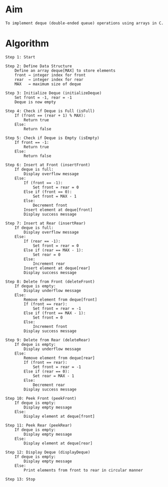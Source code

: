 
# Aim

    To implement deque (double-ended queue) operations using arrays in C.

# Algorithm

    Step 1: Start

    Step 2: Define Data Structure
        Define an array deque[MAX] to store elements
        front → integer index for front
        rear  → integer index for rear
        MAX   → maximum size of deque

    Step 3: Initialize Deque (initializeDeque)
        Set front = -1, rear = -1
        Deque is now empty

    Step 4: Check if Deque is Full (isFull)
        If (front == (rear + 1) % MAX):
            Return true
        Else:
            Return false

    Step 5: Check if Deque is Empty (isEmpty)
        If front == -1:
            Return true
        Else:
            Return false

    Step 6: Insert at Front (insertFront)
        If deque is full:
            Display overflow message
        Else:
            If (front == -1):
                Set front = rear = 0
            Else if (front == 0):
                Set front = MAX - 1
            Else:
                Decrement front
            Insert element at deque[front]
            Display success message

    Step 7: Insert at Rear (insertRear)
        If deque is full:
            Display overflow message
        Else:
            If (rear == -1):
                Set front = rear = 0
            Else if (rear == MAX - 1):
                Set rear = 0
            Else:
                Increment rear
            Insert element at deque[rear]
            Display success message

    Step 8: Delete from Front (deleteFront)
        If deque is empty:
            Display underflow message
        Else:
            Remove element from deque[front]
            If (front == rear):
                Set front = rear = -1
            Else if (front == MAX - 1):
                Set front = 0
            Else:
                Increment front
            Display success message

    Step 9: Delete from Rear (deleteRear)
        If deque is empty:
            Display underflow message
        Else:
            Remove element from deque[rear]
            If (front == rear):
                Set front = rear = -1
            Else if (rear == 0):
                Set rear = MAX - 1
            Else:
                Decrement rear
            Display success message

    Step 10: Peek Front (peekFront)
        If deque is empty:
            Display empty message
        Else:
            Display element at deque[front]

    Step 11: Peek Rear (peekRear)
        If deque is empty:
            Display empty message
        Else:
            Display element at deque[rear]

    Step 12: Display Deque (displayDeque)
        If deque is empty:
            Display empty message
        Else:
            Print elements from front to rear in circular manner

    Step 13: Stop
